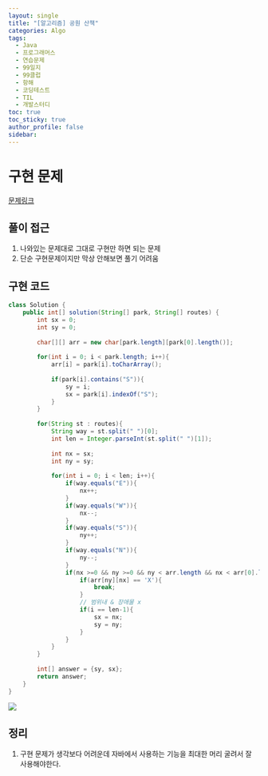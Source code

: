 ```yaml
---
layout: single
title: "[알고리즘] 공원 산책"
categories: Algo
tags:
  - Java
  - 프로그래머스
  - 연습문제
  - 99일지
  - 99클럽
  - 항해
  - 코딩테스트
  - TIL
  - 개발스터디
toc: true
toc_sticky: true
author_profile: false
sidebar:
---
```

# 구현 문제

[문제링크](https://school.programmers.co.kr/learn/courses/30/lessons/172928)

## 풀이 접근

1. 나와있는 문제대로 그대로 구현만 하면 되는 문제
2. 단순 구현문제이지만 막상 안해보면 풀기 어려움

## 구현 코드 

```java
class Solution {
    public int[] solution(String[] park, String[] routes) {
        int sx = 0;
        int sy = 0;
        
        char[][] arr = new char[park.length][park[0].length()];
        
        for(int i = 0; i < park.length; i++){
            arr[i] = park[i].toCharArray();
            
            if(park[i].contains("S")){
                sy = i;
                sx = park[i].indexOf("S");
            }
        }
    
        for(String st : routes){
            String way = st.split(" ")[0];
            int len = Integer.parseInt(st.split(" ")[1]);
            
            int nx = sx;
            int ny = sy;
            
            for(int i = 0; i < len; i++){
                if(way.equals("E")){
                    nx++;
                }
                if(way.equals("W")){
                    nx--;
                }
                if(way.equals("S")){
                    ny++;
                }
                if(way.equals("N")){
                    ny--;
                }
                if(nx >=0 && ny >=0 && ny < arr.length && nx < arr[0].length){
                    if(arr[ny][nx] == 'X'){
                        break;
                    }
                    // 범위내 & 장애물 x
                    if(i == len-1){
                        sx = nx;
                        sy = ny;
                    }
                }
            }
        }       
        
        int[] answer = {sy, sx};
        return answer;
    }
}


```

![](https://i.imgur.com/jvIYXev.png)


## 정리

1. 구현 문제가 생각보다 어려운데 자바에서 사용하는 기능을 최대한 머리 굴려서 잘 사용해야한다.
